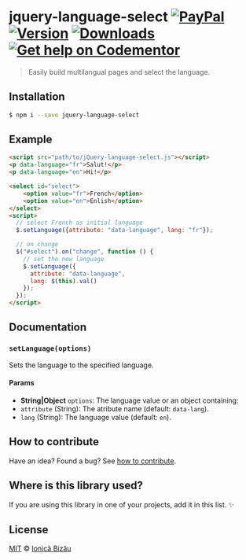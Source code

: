 # jquery-language-select [![PayPal](https://img.shields.io/badge/%24-paypal-f39c12.svg)][paypal-donations] [![Version](https://img.shields.io/npm/v/jquery-language-select.svg)](https://www.npmjs.com/package/jquery-language-select) [![Downloads](https://img.shields.io/npm/dt/jquery-language-select.svg)](https://www.npmjs.com/package/jquery-language-select) [![Get help on Codementor](https://cdn.codementor.io/badges/get_help_github.svg)](https://www.codementor.io/johnnyb?utm_source=github&utm_medium=button&utm_term=johnnyb&utm_campaign=github)

> Easily build multilangual pages and select the language.

## Installation

```sh
$ npm i --save jquery-language-select
```

## Example
```html
<script src="path/to/jQuery-language-select.js"></script>
<p data-language="fr">Salut!</p>
<p data-language="en">Hi!</p>

<select id="select">
    <option value="fr">French</option>
    <option value="en">Enlish</option>
</select>
<script>
  // select French as initial language
  $.setLanguage({attribute: "data-language", lang: "fr"});

  // on change
  $("#select").on("change", function () {
    // set the new language
    $.setLanguage({
      attribute: "data-language",
      lang: $(this).val()
    });
  });
</script>
```

## Documentation

### `setLanguage(options)`
Sets the language to the specified language.

#### Params
- **String|Object** `options`: The language value or an object containing:
 - `attribute` (String): The atribute name (default: `data-lang`).
 - `lang` (String): The language value (default: `en`).

## How to contribute
Have an idea? Found a bug? See [how to contribute][contributing].

## Where is this library used?
If you are using this library in one of your projects, add it in this list. :sparkles:

## License

[MIT][license] © [Ionică Bizău][website]

[paypal-donations]: https://www.paypal.com/cgi-bin/webscr?cmd=_s-xclick&hosted_button_id=RVXDDLKKLQRJW
[donate-now]: http://i.imgur.com/6cMbHOC.png

[license]: http://showalicense.com/?fullname=Ionic%C4%83%20Biz%C4%83u%20%3Cbizauionica%40gmail.com%3E%20(http%3A%2F%2Fionicabizau.net)&year=2014#license-mit
[website]: http://ionicabizau.net
[contributing]: /CONTRIBUTING.md
[docs]: /DOCUMENTATION.md